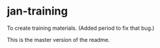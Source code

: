 # jan-training
To create training materials. (Added period to fix that bug.)

This is the master version of the readme.
